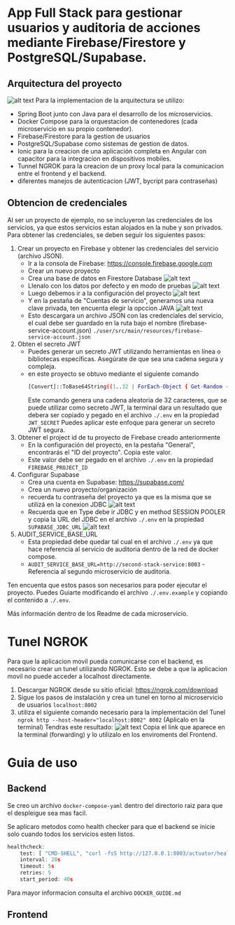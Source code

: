 # App Full Stack para gestionar usuarios y auditoria de acciones mediante Firebase/Firestore y PostgreSQL/Supabase.
## Arquitectura del proyecto
![alt text](images/arch.jpg "Arquitectura")
Para la implementacion de la arquitectura se utilizo:
- Spring Boot junto con Java para el desarrollo de los microservicios.
- Docker Compose para la orquestacion de contenedores (cada microservicio en su propio contenedor).
- Firebase/Firestore para la gestion de usuarios
- PostgreSQL/Supabase como sistemas de gestion de datos.
- Ionic para la creacion de una aplicación completa en Angular con capacitor para la integracion en dispositivos mobiles.
- Tunnel NGROK para la creacion de un proxy local para la comunicacion entre el frontend y el backend.
- diferentes manejos de autenticacion (JWT, bycript para contraseñas)
## Obtencion de credenciales
Al ser un proyecto de ejemplo, no se incluyeron las credenciales de los servicios, ya que estos servicios estan alojados en la nube y son privados. Para obtener las credenciales, se deben seguir los siguientes pasos:
1. Crear un proyecto en Firebase y obtener las credenciales del servicio (archivo JSON).
    - Ir a la consola de Firebase: https://console.firebase.google.com
    - Crear un nuevo proyecto
    - Crea una base de datos en Firestore Database
      ![alt text](images/firestorage.png "Firestore")
    - Llenalo con los datos por defecto y en modo de pruebas
      ![alt text](images/firestore_paso_3.png "Firestore paso 3")
    - Luego debemos ir a la configuración del proyecto
      ![alt text](images/configuracion.png "configuración del proyecto")
    - Y en la pestaña de "Cuentas de servicio", generamos una nueva clave privada, ten encuenta elegir la opccion JAVA
      ![alt text](images/clave_privada.png "clave privada")
    - Esto descargara un archivo JSON con las credenciales del servicio, el cual debe ser guardado en la ruta bajo el nombre (firebase-service-account.json) `./user/src/main/resources/firebase-service-account.json`
2. Obten el secreto JWT
    - Puedes generar un secreto JWT utilizando herramientas en línea o bibliotecas específicas. Asegúrate de que sea una cadena segura y compleja.
    - en este proyecto se obtuvo mediante el siguiente comando
        ```bash
        [Convert]::ToBase64String((1..32 | ForEach-Object { Get-Random -Minimum 0 -Maximum 256 }))
        ```      
        Este comando genera una cadena aleatoria de 32 caracteres, que se puede utilizar como secreto JWT, la terminal dara un resultado que debera ser copiado y pegado en el archivo `./.env` en la propiedad `JWT_SECRET`
        Puedes aplicar este enfoque para generar un secreto JWT segura.
3. Obtener el project id de tu proyecto de Firebase creado anteriormente
    - En la configuración del proyecto, en la pestaña "General", encontrarás el "ID del proyecto". Copia este valor.
    - Este valor debe ser pegado en el archivo `./.env` en la propiedad `FIREBASE_PROJECT_ID`
4. Configurar Supabase
    - Crea una cuenta en Supabase: https://supabase.com/
    - Crea un nuevo proyecto/organización
    - recuerda tu contraseña del proyecto ya que es la misma que se utilizá en la conexion JDBC
      ![alt text](images/supabase.png "supabase")
    - Recuerda que en Type debe ir JDBC y en method SESSION POOLER y copia la URL del JDBC en el archivo `./.env` en la propiedad `SUPABASE_JDBC_URL`
      ![alt text](images/url.png "supabase_1")
5. AUDIT_SERVICE_BASE_URL
    - Esta propiedad debe quedar tal cual en el archivo `./.env` ya que hace referencia al servicio de auditoria dentro de la red de docker compose.
    - `AUDIT_SERVICE_BASE_URL=http://second-stack-service:8003` - Referencia al segundo microservicio de auditoria.

Ten encuenta que estos pasos son necesarios para poder ejecutar el proyecto. Puedes Guiarte modificando el archivo `./.env.example` y copiando el contenido a `./.env`.

Más información dentro de los Readme de cada microservicio.
# Tunel NGROK
Para que la aplicacion movil pueda comunicarse con el backend, es necesario crear un tunel utilizando NGROK. Esto se debe a que la aplicacion movil no puede acceder a localhost directamente.
1. Descargar NGROK desde su sitio oficial: https://ngrok.com/download
2. Sigue los pasos de instalación y crea un tunel en torno al microservicio de usuarios `localhost:8002`
3. utiliza el siguiente comando necesario para la implementación del Tunel `ngrok http --host-header="localhost:8002" 8002` (Aplicalo en la terminal)
Tendras este resultado:
![alt text](images/ngrok.png "ngrok")
Copia el link que aparece en la terminal (forwarding) y lo utilizalo en los enviroments del Frontend.
# Guia de uso
## Backend
Se creo un archivo `docker-compose-yaml` dentro del directorio raiz para que el despleigue sea mas facil.

Se aplicaro metodos como health checker para que el backend se inicie solo cuando todos los servicios esten listos.
```javascript
healthcheck:
    test: [ "CMD-SHELL", "curl -fsS http://127.0.0.1:8003/actuator/health | grep -q '\"status\":\"UP\"'" ]
    interval: 20s
    timeout: 5s
    retries: 5
    start_period: 40s
```
Para mayor informacion consulta el archivo `DOCKER_GUIDE.md` 
## Frontend
